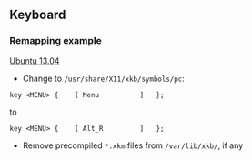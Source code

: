 ## Keyboard
### Remapping example

[Ubuntu 13.04](https://askubuntu.com/questions/325272/permanent-xmodmap-in-ubuntu-13-04/347382#347382?newreg=4eb097870a15490ebbe39d78412f9797)

- Change to `/usr/share/X11/xkb/symbols/pc`:
```
key <MENU> {	[ Menu			]	};
```
to
```
key <MENU> {	[ Alt_R			]	};
```
- Remove precompiled `*.xkm` files from `/var/lib/xkb/`, if any